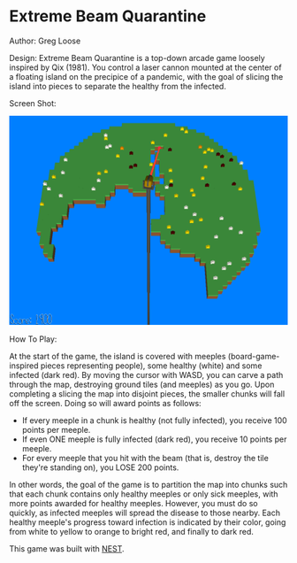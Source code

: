 # Extreme Beam Quarantine

Author: Greg Loose

Design: Extreme Beam Quarantine is a top-down arcade game loosely inspired by Qix (1981). You control a laser cannon mounted at the center of a floating island on the precipice of a pandemic, with the goal of slicing the island into pieces to separate the healthy from the infected.

Screen Shot:

![Screen Shot](dist/screenshot.png)

How To Play:

At the start of the game, the island is covered with meeples (board-game-inspired pieces representing people), some healthy (white) and some infected (dark red). By moving the cursor with WASD, you can carve a path through the map, destroying ground tiles (and meeples) as you go. Upon completing a slicing the map into disjoint pieces, the smaller chunks will fall off the screen. Doing so will award points as follows:

* If every meeple in a chunk is healthy (not fully infected), you receive 100 points per meeple.
* If even ONE meeple is fully infected (dark red), you receive 10 points per meeple.
* For every meeple that you hit with the beam (that is, destroy the tile they're standing on), you LOSE 200 points.

In other words, the goal of the game is to partition the map into chunks such that each chunk contains only healthy meeples or only sick meeples, with more points awarded for healthy meeples. However, you must do so quickly, as infected meeples will spread the disease to those nearby. Each healthy meeple's progress toward infection is indicated by their color, going from white to yellow to orange to bright red, and finally to dark red.

This game was built with [NEST](NEST.md).
